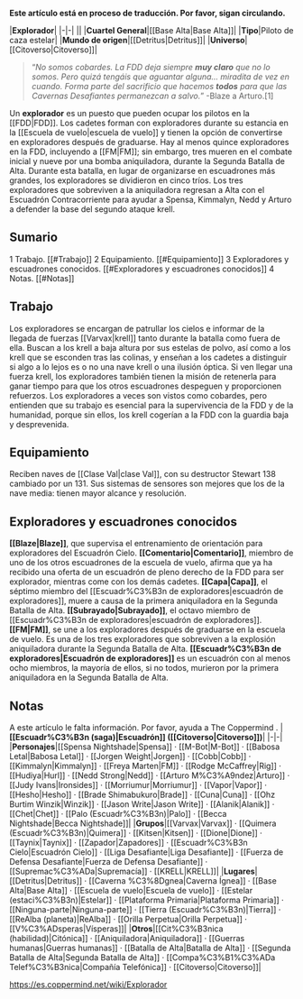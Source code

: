 **Este artículo está en proceso de traducción. Por favor, sigan circulando.**


|**Explorador**|
|-|-|
||
|**Cuartel General**|[[Base Alta\|Base Alta]]|
|**Tipo**|Piloto de caza estelar|
|**Mundo de origen**|[[Detritus\|Detritus]]|
|**Universo**|[[Citoverso\|Citoverso]]|

>“*No somos cobardes. La FDD deja siempre **muy claro** que no lo somos. Pero quizá tengáis que aguantar alguna... miradita de vez en cuando. Forma parte del sacrificio que hacemos **todos** para que las Cavernas Desafiantes permanezcan a salvo.*”
\-Blaze a Arturo.[1]


Un **explorador** es un puesto que pueden ocupar los pilotos en la [[FDD\|FDD]]. Los cadetes forman con exploradores durante su estancia en la [[Escuela de vuelo\|escuela de vuelo]] y tienen la opción de convertirse en exploradores después de graduarse. Hay al menos quince exploradores en la FDD, incluyendo a [[FM\|FM]]; sin embargo, tres mueren en el combate inicial y nueve por una bomba aniquiladora, durante la Segunda Batalla de Alta. Durante esta batalla, en lugar de organizarse en escuadrones más grandes, los exploradores se dividieron en cinco tríos. Los tres exploradores que sobreviven a la aniquiladora regresan a Alta con el Escuadrón Contracorriente para ayudar a Spensa, Kimmalyn, Nedd y Arturo a defender la base del segundo ataque krell.

## Sumario

1 Trabajo. [[#Trabajo]] 
2 Equipamiento. [[#Equipamiento]] 
3 Exploradores y escuadrones conocidos. [[#Exploradores y escuadrones conocidos]] 
4 Notas. [[#Notas]] 


## Trabajo
Los exploradores se encargan de patrullar los cielos e informar de la llegada de fuerzas [[Varvax\|krell]] tanto durante la batalla como fuera de ella. Buscan a los krell a baja altura por sus estelas de polvo, así como a los krell que se esconden tras las colinas, y enseñan a los cadetes a distinguir si algo a lo lejos es o no una nave krell o una ilusión óptica. Si ven llegar una fuerza krell, los exploradores también tienen la misión de retenerla para ganar tiempo para que los otros escuadrones despeguen y proporcionen refuerzos. Los exploradores a veces son vistos como cobardes, pero entienden que su trabajo es esencial para la supervivencia de la FDD y de la humanidad, porque sin ellos, los krell cogerían a la FDD con la guardia baja y desprevenida.

## Equipamiento
Reciben naves de [[Clase Val\|clase Val]], con su destructor Stewart 138 cambiado por un 131. Sus sistemas de sensores son mejores que los de la nave media: tienen mayor alcance y resolución.

## Exploradores y escuadrones conocidos
**[[Blaze\|Blaze]]**, que supervisa el entrenamiento de orientación para exploradores del Escuadrón Cielo.
**[[Comentario\|Comentario]]**, miembro de uno de los otros escuadrones de la escuela de vuelo, afirma que ya ha recibido una oferta de un escuadrón de pleno derecho de la FDD para ser explorador, mientras come con los demás cadetes.
**[[Capa\|Capa]]**, el séptimo miembro del [[Escuadr%C3%B3n de exploradores\|escuadrón de exploradores]], muere a causa de la primera aniquiladora en la Segunda Batalla de Alta.
**[[Subrayado\|Subrayado]]**, el octavo miembro de [[Escuadr%C3%B3n de exploradores\|escuadrón de exploradores]].
**[[FM\|FM]]**, se une a los exploradores después de graduarse en la escuela de vuelo. Es una de los tres exploradores que sobreviven a la explosión aniquiladora durante la Segunda Batalla de Alta.
**[[Escuadr%C3%B3n de exploradores\|Escuadrón de exploradores]]** es un escuadrón con al menos ocho miembros, la mayoría de ellos, si no todos, murieron por la primera aniquiladora en la Segunda Batalla de Alta.
## Notas

A este artículo le falta información. Por favor, ayuda a The Coppermind .
|**[[Escuadr%C3%B3n (saga)\|Escuadrón]] ([[Citoverso\|Citoverso]])**|
|-|-|
|**Personajes**|[[Spensa Nightshade\|Spensa]] · [[M-Bot\|M-Bot]] · [[Babosa Letal\|Babosa Letal]] · [[Jorgen Weight\|Jorgen]] · [[Cobb\|Cobb]] · [[Kimmalyn\|Kimmalyn]] · [[Freya Marten\|FM]] · [[Rodge McCaffrey\|Rig]] · [[Hudiya\|Hurl]] · [[Nedd Strong\|Nedd]] · [[Arturo M%C3%A9ndez\|Arturo]] · [[Judy Ivans\|Ironsides]] · [[Morriumur\|Morriumur]] · [[Vapor\|Vapor]] · [[Hesho\|Hesho]] · [[Brade Shimabukuro\|Brade]] · [[Cuna\|Cuna]] · [[Ohz Burtim Winzik\|Winzik]] · [[Jason Write\|Jason Write]] · [[Alanik\|Alanik]] · [[Chet\|Chet]] · [[Palo (Escuadr%C3%B3n)\|Palo]] · [[Becca Nightshade\|Becca Nightshade]]|
|**Grupos**|[[Varvax\|Varvax]] · [[Quimera (Escuadr%C3%B3n)\|Quimera]] · [[Kitsen\|Kitsen]] · [[Dione\|Dione]] · [[Taynix\|Taynix]] · [[Zapador\|Zapadores]] · [[Escuadr%C3%B3n Cielo\|Escuadrón Cielo]] · [[Liga Desafiante\|Liga Desafiante]] · [[Fuerza de Defensa Desafiante\|Fuerza de Defensa Desafiante]] · [[Supremac%C3%ADa\|Supremacía]] · [[KRELL\|KRELL]]|
|**Lugares**|[[Detritus\|Detritus]] · [[Caverna %C3%8Dgnea\|Caverna Ígnea]] · [[Base Alta\|Base Alta]] · [[Escuela de vuelo\|Escuela de vuelo]] · [[Estelar (estaci%C3%B3n)\|Estelar]] · [[Plataforma Primaria\|Plataforma Primaria]] · [[Ninguna-parte\|Ninguna-parte]] · [[Tierra (Escuadr%C3%B3n)\|Tierra]] · [[ReAlba (planeta)\|ReAlba]] · [[Orilla Perpetua\|Orilla Perpetua]] · [[V%C3%ADsperas\|Vísperas]]|
|**Otros**|[[Cit%C3%B3nica (habilidad)\|Citónica]] · [[Aniquiladora\|Aniquiladora]] · [[Guerras humanas\|Guerras humanas]] · [[Batalla de Alta\|Batalla de Alta]] · [[Segunda Batalla de Alta\|Segunda Batalla de Alta]] · [[Compa%C3%B1%C3%ADa Telef%C3%B3nica\|Compañía Telefónica]] · [[Citoverso\|Citoverso]]|



https://es.coppermind.net/wiki/Explorador